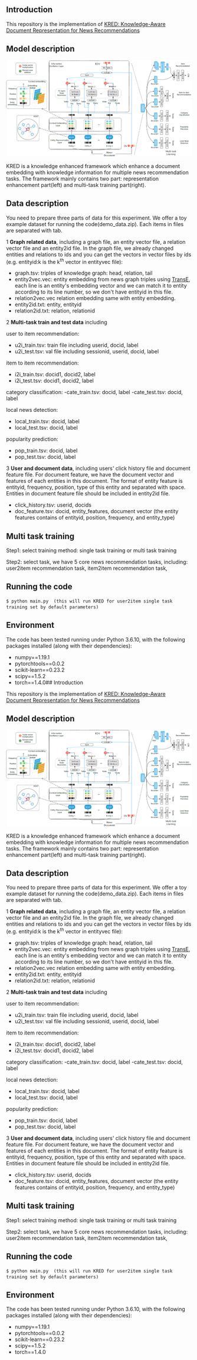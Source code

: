 ## Introduction

This repository is the implementation of [KRED: Knowledge-Aware Document Representation for News Recommendations](https://arxiv.org/abs/1910.11494)

## Model description

![](./framework.PNG)

KRED is a knowledge enhanced framework which enhance a document embedding with knowledge information for multiple news recommendation tasks. The framework mainly contains two part: representation enhancement part(left) and multi-task training part(right).

##  Data description

You need to prepare three parts of data for this experiment. We offer a toy example dataset for running the code(demo_data.zip). Each items in files
 are separated with tab.

1 **Graph related data**, including a graph file, an entity vector file, a relation vector file and an entity2id file.
In the graph file, we already changed entities and relations to ids and you can get the vectors in vector files by ids
(e.g. entityid:k is the k<sup>th</sup> vector in entityvec file):
- graph.tsv: triples of knowledge graph:  head, relation, tail
- entity2vec.vec: entity embedding from news graph triples using [TransE](https://github.com/thunlp/Fast-TransX), each line
is an entity's embedding vector and we can match it to entity according to its line number, so we don't have entityid in this file.
- relation2vec.vec relation embedding same with entity embedding.
- entity2id.txt: entity, entityid
- relation2id.txt: relation, relationid

2 **Multi-task train and test data** including

user to item recommendation:
- u2i_train.tsv: train file including userid, docid, label
- u2i_test.tsv: val file including sessionid, userid, docid, label

item to item recommendation:
- i2i_train.tsv: docid1, docid2, label
- i2i_test.tsv: docid1, docid2, label

category classification:
-cate_train.tsv: docid, label
-cate_test.tsv: docid, label

local news detection:
- local_train.tsv: docid, label
- local_test.tsv: docid, label

popularity prediction:
- pop_train.tsv: docid, label
- pop_test.tsv: docid, label


3 **User and document data**, including users' click history file and document feature file. For document feature,
we have the document vector and features of each entities in this document. The format of entity feature is
entityid, frequency, position, type of this entity and separated with space. Entities in document feature file should be included in entity2id file.
- click_history.tsv: userid, docids
- doc_feature.tsv: docid, entity_features, document vector (the entity features contains of entityid, position, frequency, and entity_type)

## Multi task training

Step1: select training method: single task training or multi task training

Step2: select task, we have 5 core news recommendation tasks, including: user2item recommendation task, item2item recommendation task,

##  Running the code
```
$ python main.py  (this will run KRED for user2item single task training set by default parameters)
```

## Environment
The code has been tested running under Python 3.6.10, with the following packages installed (along with their dependencies):
- numpy==1.19.1
- pytorchtools==0.0.2
- scikit-learn==0.23.2
- scipy==1.5.2
- torch==1.4.0## Introduction

This repository is the implementation of [KRED: Knowledge-Aware Document Representation for News Recommendations](https://arxiv.org/abs/1910.11494)

## Model description

![](./framework.PNG)

KRED is a knowledge enhanced framework which enhance a document embedding with knowledge information for multiple news recommendation tasks. The framework mainly contains two part: representation enhancement part(left) and multi-task training part(right).

##  Data description

You need to prepare three parts of data for this experiment. We offer a toy example dataset for running the code(demo_data.zip). Each items in files
 are separated with tab.

1 **Graph related data**, including a graph file, an entity vector file, a relation vector file and an entity2id file.
In the graph file, we already changed entities and relations to ids and you can get the vectors in vector files by ids
(e.g. entityid:k is the k<sup>th</sup> vector in entityvec file):
- graph.tsv: triples of knowledge graph:  head, relation, tail
- entity2vec.vec: entity embedding from news graph triples using [TransE](https://github.com/thunlp/Fast-TransX), each line
is an entity's embedding vector and we can match it to entity according to its line number, so we don't have entityid in this file.
- relation2vec.vec relation embedding same with entity embedding.
- entity2id.txt: entity, entityid
- relation2id.txt: relation, relationid

2 **Multi-task train and test data** including

user to item recommendation:
- u2i_train.tsv: train file including userid, docid, label
- u2i_test.tsv: val file including sessionid, userid, docid, label

item to item recommendation:
- i2i_train.tsv: docid1, docid2, label
- i2i_test.tsv: docid1, docid2, label

category classification:
-cate_train.tsv: docid, label
-cate_test.tsv: docid, label

local news detection:
- local_train.tsv: docid, label
- local_test.tsv: docid, label

popularity prediction:
- pop_train.tsv: docid, label
- pop_test.tsv: docid, label


3 **User and document data**, including users' click history file and document feature file. For document feature,
we have the document vector and features of each entities in this document. The format of entity feature is
entityid, frequency, position, type of this entity and separated with space. Entities in document feature file should be included in entity2id file.
- click_history.tsv: userid, docids
- doc_feature.tsv: docid, entity_features, document vector (the entity features contains of entityid, position, frequency, and entity_type)

## Multi task training

Step1: select training method: single task training or multi task training

Step2: select task, we have 5 core news recommendation tasks, including: user2item recommendation task, item2item recommendation task,

##  Running the code
```
$ python main.py  (this will run KRED for user2item single task training set by default parameters)
```

## Environment
The code has been tested running under Python 3.6.10, with the following packages installed (along with their dependencies):
- numpy==1.19.1
- pytorchtools==0.0.2
- scikit-learn==0.23.2
- scipy==1.5.2
- torch==1.4.0